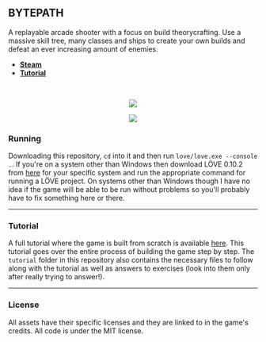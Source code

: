 ## BYTEPATH

A replayable arcade shooter with a focus on build theorycrafting. Use a massive skill tree, many classes and ships to create your own builds and defeat an ever increasing amount of enemies. 

* **[Steam](https://store.steampowered.com/app/760330/BYTEPATH/)**
* **[Tutorial](https://github.com/a327ex/blog/issues/30)**

<br>

<p align="center">
<img src="https://user-images.githubusercontent.com/409773/41509911-caf3c20a-7231-11e8-96b9-d70596f753f5.gif">
</p>

<p align="center">
<img src="https://i.imgur.com/9E8Stns.gif">
</p>

### Running

Downloading this repository, `cd` into it and then run `love/love.exe --console .`. If you're on a system other than Windows then download LÖVE 0.10.2 from [here](https://bitbucket.org/rude/love/downloads/) for your specific system and run the appropriate command for running a LÖVE project. On systems other than Windows though I have no idea if the game will be able to be run without problems so you'll probably have to fix something here or there.

---

### Tutorial

A full tutorial where the game is built from scratch is available [here](https://github.com/a327ex/blog/issues/30). This tutorial goes over the entire process of building the game step by step. The `tutorial` folder in this repository also contains the necessary files to follow along with the tutorial as well as answers to exercises (look into them only after really trying to answer!).

---

### License

All assets have their specific licenses and they are linked to in the game's credits. All code is under the MIT license.
